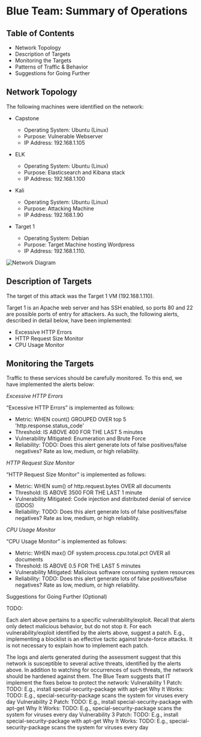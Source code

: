 # Blue Team: Summary of Operations

## Table of Contents

- Network Topology
- Description of Targets
- Monitoring the Targets
- Patterns of Traffic & Behavior
- Suggestions for Going Further

## Network Topology

The following machines were identified on the network:

- Capstone
  - Operating System: Ubuntu (Linux)
  - Purpose: Vulnerable Webserver
  - IP Address: 192.168.1.105

- ELK
  - Operating System: Ubuntu (Linux)
  - Purpose: Elasticsearch and Kibana stack
  - IP Address: 192.168.1.100

- Kali
  - Operating System: Ubuntu (Linux)
  - Purpose: Attacking Machine
  - IP Address: 192.168.1.90

- Target 1
  - Operating System: Debian
  - Purpose: Target Machine hosting Wordpress
  - IP Address: 192.168.1.110.

![Network Diagram](https://user-images.githubusercontent.com/88005785/156203320-b7c225a6-7ace-49cc-a7fb-e0e67d340c30.png)

## Description of Targets

The target of this attack was the Target 1 VM (192.168.1.110).

Target 1 is an Apache web server and has SSH enabled, so ports 80 and 22 are possible ports of entry for attackers. As such, the following alerts, described in detail below, have been implemented:

- Excessive HTTP Errors
- HTTP Request Size Monitor
- CPU Usage Monitor

## Monitoring the Targets

Traffic to these services should be carefully monitored. To this end, we have implemented the alerts below:

_Excessive HTTP Errors_

“Excessive HTTP Errors” is implemented as follows:

- Metric: WHEN count() GROUPED OVER top 5 'http.response.status_code' 
- Threshold: IS ABOVE 400 FOR THE LAST 5 minutes
- Vulnerability Mitigated: Enumeration and Brute Force
- Reliability: TODO: Does this alert generate lots of false positives/false negatives? Rate as low, medium, or high reliability.

_HTTP Request Size Monitor_

“HTTP Request Size Monitor” is implemented as follows:

- Metric: WHEN sum() of http.request.bytes OVER all documents 
- Threshold: IS ABOVE 3500 FOR THE LAST 1 minute
- Vulnerability Mitigated: Code injection and distributed denial of service (DDOS)
- Reliability: TODO: Does this alert generate lots of false positives/false negatives? Rate as low, medium, or high reliability.

_CPU Usage Monitor_

“CPU Usage Monitor” is implemented as follows:

- Metric: WHEN max() OF system.process.cpu.total.pct OVER all documents 
- Threshold: IS ABOVE 0.5 FOR THE LAST 5 minutes
- Vulnerability Mitigated: Malicious software consuming system resources
- Reliability: TODO: Does this alert generate lots of false positives/false negatives? Rate as low, medium, or high reliability.

Suggestions for Going Further (Optional)

TODO:

Each alert above pertains to a specific vulnerability/exploit. Recall that alerts only detect malicious behavior, but do not stop it. For each vulnerability/exploit identified by the alerts above, suggest a patch. E.g., implementing a blocklist is an effective tactic against brute-force attacks. It is not necessary to explain how to implement each patch.

The logs and alerts generated during the assessment suggest that this network is susceptible to several active threats, identified by the alerts above. In addition to watching for occurrences of such threats, the network should be hardened against them. The Blue Team suggests that IT implement the fixes below to protect the network:
Vulnerability 1
Patch: TODO: E.g., install special-security-package with apt-get
Why It Works: TODO: E.g., special-security-package scans the system for viruses every day
Vulnerability 2
Patch: TODO: E.g., install special-security-package with apt-get
Why It Works: TODO: E.g., special-security-package scans the system for viruses every day
Vulnerability 3
Patch: TODO: E.g., install special-security-package with apt-get
Why It Works: TODO: E.g., special-security-package scans the system for viruses every day
